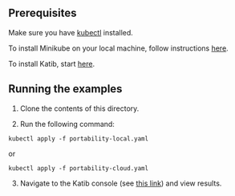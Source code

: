 ## Prerequisites

Make sure you have [kubectl](https://kubernetes.io/docs/tasks/tools/install-kubectl/) installed.

To install Minikube on your local machine, follow instructions [here](https://kubernetes.io/docs/tasks/tools/install-minikube/).

To install Katib, start [here](https://github.com/kubeflow/katib/blob/master/scripts/v1alpha3/deploy.sh).

## Running the examples

1. Clone the contents of this directory.

2. Run the following command:
```
kubectl apply -f portability-local.yaml
```
or
```
kubectl apply -f portability-cloud.yaml
```

3. Navigate to the Katib console (see [this link](https://www.kubeflow.org/docs/components/hyperparameter-tuning/experiment/#running-the-experiment-from-the-katib-ui)) and view results.

